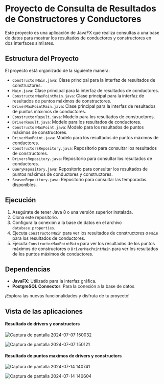 # Proyecto de Consulta de Resultados de Constructores y Conductores

Este proyecto es una aplicación de JavaFX que realiza consultas a una base de datos para mostrar los resultados de conductores y constructores en dos interfaces similares.

## Estructura del Proyecto

El proyecto está organizado de la siguiente manera:

- `ConstructorMain.java`: Clase principal para la interfaz de resultados de constructores.
- `Main.java`: Clase principal para la interfaz de resultados de conductores.
- `ConstructorMaxPointMain.java`: Clase principal para la interfaz de resultados de puntos máximos de constructores.
- `DriverMaxPointMain.java`: Clase principal para la interfaz de resultados de puntos máximos de conductores.
- `ConstructorResult.java`: Modelo para los resultados de constructores.
- `DriverResult.java`: Modelo para los resultados de conductores.
- `ConstructorMaxPoint.java`: Modelo para los resultados de puntos máximos de constructores.
- `DriverMaxPoint.java`: Modelo para los resultados de puntos máximos de conductores.
- `ConstructorsRepository.java`: Repositorio para consultar los resultados de constructores.
- `DriversRepository.java`: Repositorio para consultar los resultados de conductores.
- `QueryRepository.java`: Repositorio para consultar los resultados de puntos máximos de conductores y constructores.
- `SeasonRepository.java`: Repositorio para consultar las temporadas disponibles.

## Ejecución

1. Asegúrate de tener Java 8 o una versión superior instalada.
2. Clona este repositorio.
3. Configura la conexión a la base de datos en el archivo `database.properties`.
4. Ejecuta `ConstructorMain` para ver los resultados de constructores o `Main` para los resultados de conductores.
5. Ejecuta `ConstructorMaxPointMain` para ver los resultados de los puntos máximos de constructores o `DriverMaxPointMain` para ver los resultados de los puntos máximos de conductores.

## Dependencias

- **JavaFX**: Utilizado para la interfaz gráfica.
- **PostgreSQL Connector**: Para la conexión a la base de datos.

¡Explora las nuevas funcionalidades y disfruta de tu proyecto!

## Vista de las aplicaciones
#### Resultado de drivers y constructors

![Captura de pantalla 2024-07-07 150032](https://github.com/AdrianPozoT/InterfazGrafica_ConsultasF1/assets/168159379/05d8745c-321c-48d1-94b3-77ba08c13517)


![Captura de pantalla 2024-07-07 150121](https://github.com/AdrianPozoT/InterfazGrafica_ConsultasF1/assets/168159379/9ed1c44a-5fd5-4d5b-8179-82d63c2161cb)

#### Resultado de puntos maximos de drivers y constructors

![Captura de pantalla 2024-07-14 140741](https://github.com/user-attachments/assets/66a5bbe0-a60f-41ec-8d15-501ae426d84e)


![Captura de pantalla 2024-07-14 140604](https://github.com/user-attachments/assets/37532c22-a924-4544-8799-f4d18c89f29d)

